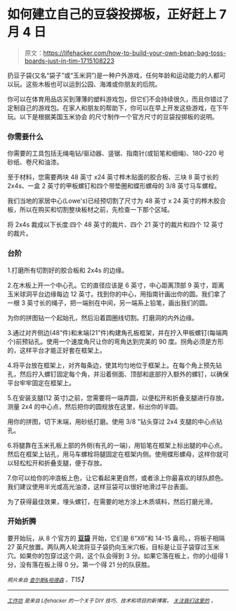 # 如何建立自己的豆袋投掷板，正好赶上 7 月 4 日

> 原文：<https://lifehacker.com/how-to-build-your-own-bean-bag-toss-boards-just-in-tim-1715108223>

扔豆子袋(又名“袋子”或“玉米洞”)是一种户外游戏，任何年龄和运动能力的人都可以玩。这些木板也可以运到公园、海滩或你朋友的后院。



你可以在体育用品店买到薄薄的塑料游戏包，但它们不会持续很久，而且你错过了定制自己的游戏包。在家人和朋友的帮助下，你可以在早上开发这些游戏，在下午玩。以下是根据美国玉米协会 的尺寸制作一个官方尺寸的豆袋投掷板的说明。

### 你需要什么

你需要的工具包括无绳电钻/驱动器、竖锯、指南针(或铅笔和细绳)、180-220 号砂纸、卷尺和油漆。

至于材料，您需要两块 48 英寸 x24 英寸桦木贴面的胶合板、三块 8 英寸长的 2x4s、一盒 2 英寸的甲板螺钉和四个带垫圈和蝶形螺母的 3/8 英寸马车螺栓。

我们当地的家居中心(Lowe's)已经预切割了尺寸为 48 英寸 x 24 英寸的桦木胶合板，所以在购买和切割整块板材之前，先检查一下那个区域。

将 2x4s 裁成以下长度:四个 48 英寸的裁片、四个 21 英寸的裁片和四个 12 英寸的裁片。

### 台阶

1.打磨所有切割好的胶合板和 2x4s 的边缘。

2.在木板上开一个中心孔。它的直径应该是 6 英寸，中心距离顶部 9 英寸，距离玉米球洞平台边缘每边 12 英寸。找到你的中心，用指南针画出你的圆。我们拿了一根 3 英寸长的绳子，把一端别在中间，另一端系上铅笔，画出我们的圆。

为你的拼图钻一个起始孔，然后沿着圆圈线切割。打磨洞的内外边缘。

3.通过对齐侧边(48”件)和末端(21”件)构建角孔板框架，并在拧入甲板螺钉(每端两个)前预钻孔。使用一个速度角尺让你的弯角达到完美的 90 度。拐角必须是方形的，这样平台才能正好套在框架上。

4.将平台放在框架上，对齐每条边，使其均匀地位于框架上。在每个角上预先钻孔，然后拧入螺钉固定每个角，并沿着侧面、顶部和底部拧入额外的螺钉，以确保平台牢牢固定在框架上。

5.在安装支腿(12 英寸)之前，您需要将一端弄圆，以便松开和折叠支腿进行存放。测量 2x4 的中心点，然后把你的圆规放在这里，标出你的半圆。

用你的拼图，切下末端，用砂纸打磨。使用 3/8 "钻头穿过 2x4 支腿的中心点钻孔。

6.将腿靠在玉米孔板上部的外侧(有孔的一端)，用铅笔在框架上标出腿的中心点。然后在框架上钻孔，用马车螺栓将腿固定在框架内侧。使用蝶形螺母，这样你就可以轻松松开和折叠支腿，便于存放。

7.你可以给你的冲浪板上色，让它看起来更自然，或者涂上你最喜欢的球队颜色。我们建议使用半光或高光油漆，这样豆袋可以很好地滑过平台表面。

为了获得最佳效果，埋头螺钉，在需要的地方涂上木质填料，然后打磨光滑。

### 开始折腾

要开始玩，从 8 个官方的 [**豆袋**](http://www.amazon.com/Regulation-Cornhole-Johnson-Enterprise-LLC/dp/B00HUEB864/ref=zg_bs_7427896011_4?asc_campaign=InlineText&asc_refurl=https://lifehacker.com/how-to-build-your-own-bean-bag-toss-boards-just-in-tim-1715108223&asc_source=&tag=kinjalifehackerlink-20) 开始，它们是 6“X6”和 14-15 盎司。，将板子相隔 27 英尺放置。两队两人轮流将豆子袋扔向玉米穴板，目标是让豆子袋穿过玉米穴。如果你的包穿过这个洞，这个队会得到 3 分。如果它落在板上，你的小组得 1 分，没有落在板上得 0 分。第一个得 21 分的队获胜。

*<small>照片来自</small>* [*<small>查尔斯&哈德森</small>*](http://charlesandhudson.com) *<small>。</small>T15】*

* * *

[*<small>工作坊</small>*](http://workshop.lifehacker.com/) *<small>是来自 Lifehacker 的一个关于 DIY 技巧、技术和项目的新博客。</small>* [*<small>关注我们这里的</small>*](https://twitter.com/WorkshopLH) <small>*。*</small>
